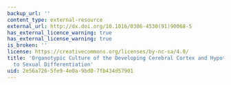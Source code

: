 ```yaml
---
backup_url: ''
content_type: external-resource
external_url: http://dx.doi.org/10.1016/0306-4530(91)90068-5
has_external_licence_warning: true
has_external_license_warning: true
is_broken: ''
license: https://creativecommons.org/licenses/by-nc-sa/4.0/
title: 'Organotypic Culture of the Developing Cerebral Cortex and Hypothalamus: Relevance
  to Sexual Differentiation'
uid: 2e56a726-5fe9-4e0a-9bd0-7fb434d57901
---
```

